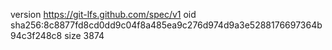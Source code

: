version https://git-lfs.github.com/spec/v1
oid sha256:8c8877fd8cd0dd9c04f8a485ea9c276d974d9a3e5288176697364b94c3f248c8
size 3874
